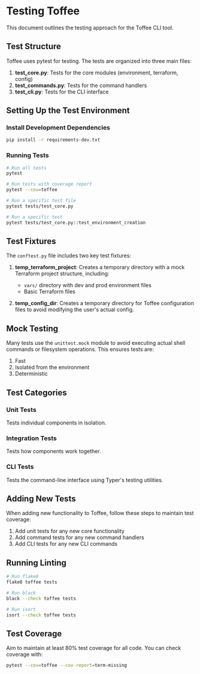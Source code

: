 # Testing Toffee

This document outlines the testing approach for the Toffee CLI tool.

## Test Structure

Toffee uses pytest for testing. The tests are organized into three main files:

1. **test_core.py**: Tests for the core modules (environment, terraform, config)
2. **test_commands.py**: Tests for the command handlers
3. **test_cli.py**: Tests for the CLI interface

## Setting Up the Test Environment

### Install Development Dependencies

```bash
pip install -r requirements-dev.txt
```

### Running Tests

```bash
# Run all tests
pytest

# Run tests with coverage report
pytest --cov=toffee

# Run a specific test file
pytest tests/test_core.py

# Run a specific test
pytest tests/test_core.py::test_environment_creation
```

## Test Fixtures

The `conftest.py` file includes two key test fixtures:

1. **temp_terraform_project**: Creates a temporary directory with a mock Terraform project structure, including:
   - `vars/` directory with dev and prod environment files
   - Basic Terraform files

2. **temp_config_dir**: Creates a temporary directory for Toffee configuration files to avoid modifying the user's actual config.

## Mock Testing

Many tests use the `unittest.mock` module to avoid executing actual shell commands or filesystem operations. This ensures tests are:

1. Fast
2. Isolated from the environment
3. Deterministic

## Test Categories

### Unit Tests
Tests individual components in isolation.

### Integration Tests
Tests how components work together.

### CLI Tests
Tests the command-line interface using Typer's testing utilities.

## Adding New Tests

When adding new functionality to Toffee, follow these steps to maintain test coverage:

1. Add unit tests for any new core functionality
2. Add command tests for any new command handlers
3. Add CLI tests for any new CLI commands

## Running Linting

```bash
# Run flake8
flake8 toffee tests

# Run black
black --check toffee tests

# Run isort
isort --check toffee tests
```

## Test Coverage

Aim to maintain at least 80% test coverage for all code. You can check coverage with:

```bash
pytest --cov=toffee --cov-report=term-missing
```